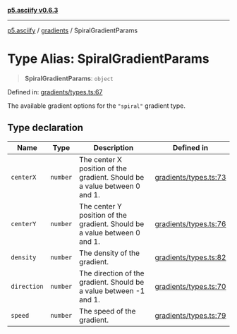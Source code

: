 [**p5.asciify v0.6.3**](../../../README.md)

***

[p5.asciify](../../../README.md) / [gradients](../README.md) / SpiralGradientParams

# Type Alias: SpiralGradientParams

> **SpiralGradientParams**: `object`

Defined in: [gradients/types.ts:67](https://github.com/humanbydefinition/p5-asciify/blob/b2e2acf40c3dc8f3fd384fd8c87e98bcbf502f21/src/lib/gradients/types.ts#L67)

The available gradient options for the `"spiral"` gradient type.

## Type declaration

| Name | Type | Description | Defined in |
| ------ | ------ | ------ | ------ |
| <a id="centerx"></a> `centerX` | `number` | The center X position of the gradient. Should be a value between 0 and 1. | [gradients/types.ts:73](https://github.com/humanbydefinition/p5-asciify/blob/b2e2acf40c3dc8f3fd384fd8c87e98bcbf502f21/src/lib/gradients/types.ts#L73) |
| <a id="centery"></a> `centerY` | `number` | The center Y position of the gradient. Should be a value between 0 and 1. | [gradients/types.ts:76](https://github.com/humanbydefinition/p5-asciify/blob/b2e2acf40c3dc8f3fd384fd8c87e98bcbf502f21/src/lib/gradients/types.ts#L76) |
| <a id="density"></a> `density` | `number` | The density of the gradient. | [gradients/types.ts:82](https://github.com/humanbydefinition/p5-asciify/blob/b2e2acf40c3dc8f3fd384fd8c87e98bcbf502f21/src/lib/gradients/types.ts#L82) |
| <a id="direction"></a> `direction` | `number` | The direction of the gradient. Should be a value between -1 and 1. | [gradients/types.ts:70](https://github.com/humanbydefinition/p5-asciify/blob/b2e2acf40c3dc8f3fd384fd8c87e98bcbf502f21/src/lib/gradients/types.ts#L70) |
| <a id="speed"></a> `speed` | `number` | The speed of the gradient. | [gradients/types.ts:79](https://github.com/humanbydefinition/p5-asciify/blob/b2e2acf40c3dc8f3fd384fd8c87e98bcbf502f21/src/lib/gradients/types.ts#L79) |
